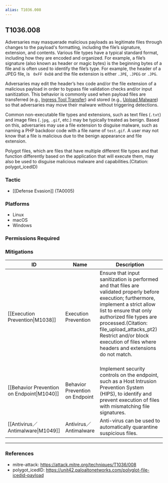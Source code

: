 ```yaml
---
alias: T1036.008
---
```


## T1036.008

Adversaries may masquerade malicious payloads as legitimate files through changes to the payload's formatting, including the file’s signature, extension, and contents. Various file types have a typical standard format, including how they are encoded and organized. For example, a file’s signature (also known as header or magic bytes) is the beginning bytes of a file and is often used to identify the file’s type. For example, the header of a JPEG file,  is <code> 0xFF 0xD8</code> and the file extension is either `.JPE`, `.JPEG` or `.JPG`. 

Adversaries may edit the header’s hex code and/or the file extension of a malicious payload in order to bypass file validation checks and/or input sanitization. This behavior is commonly used when payload files are transferred (e.g., [Ingress Tool Transfer](https://attack.mitre.org/techniques/T1105)) and stored (e.g., [Upload Malware](https://attack.mitre.org/techniques/T1608/001)) so that adversaries may move their malware without triggering detections. 

Common non-executable file types and extensions, such as text files (`.txt`) and image files (`.jpg`, `.gif`, etc.) may be typically treated as benign.  Based on this, adversaries may use a file extension to disguise malware, such as naming a PHP backdoor code with a file name of <code>test.gif</code>. A user may not know that a file is malicious due to the benign appearance and file extension.

Polygot files, which are files that have multiple different file types and that function differently based on the application that will execute them, may also be used to disguise malicious malware and capabilities.(Citation: polygot_icedID)


### Tactic
- [[Defense Evasion]] (TA0005)

### Platforms
- Linux
- macOS
- Windows

### Permissions Required

### Mitigations

| ID | Name | Description |
| --- | --- | --- |
| [[Execution Prevention\|M1038]] | Execution Prevention | Ensure that input sanitization is performed and that files are validated properly before execution; furthermore, implement a strict allow list to ensure that only authorized file types are processed.(Citation: file_upload_attacks_pt2) Restrict and/or block execution of files where headers and extensions do not match. <br /><br /> |
| [[Behavior Prevention on Endpoint\|M1040]] | Behavior Prevention on Endpoint | Implement security controls on the endpoint, such as a Host Intrusion Prevention System (HIPS), to identify and prevent execution of files with mismatching file signatures. |
| [[Antivirus／Antimalware\|M1049]] | Antivirus／Antimalware | Anti-virus can be used to automatically quarantine suspicious files.  |


---
### References

- mitre-attack: https://attack.mitre.org/techniques/T1036/008
- polygot_icedID: https://unit42.paloaltonetworks.com/polyglot-file-icedid-payload
